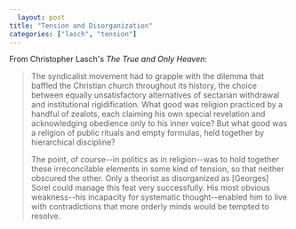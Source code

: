 ```yaml
---
  layout: post
title: "Tension and Disorganization"
categories: ["lasch", "tension"]
---
```

From Christopher Lasch's *The True and Only Heaven*:

> The syndicalist movement had to grapple with the dilemma that baffled the Christian church throughout its history, the choice between equally unsatisfactory alternatives of sectarian withdrawal and institutional rigidification.  What good was religion practiced by a handful of zealots, each claiming his own special revelation and acknowledging obedience only to his inner voice?  But what good was a religion of public rituals and empty formulas, held together by hierarchical discipline?
> 
> The point, of course--in politics as in religion--was to hold together these irreconcilable elements in some kind of tension, so that neither obscured the other.  Only a theorist as disorganized as [Georges] Sorel could manage this feat very successfully.  His most obvious weakness--his incapacity for systematic thought--enabled him to live with contradictions that more orderly minds would be tempted to resolve.
